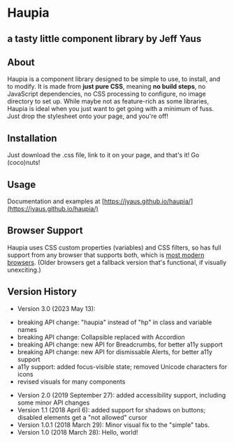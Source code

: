 Haupia
=================
## a tasty little component library by Jeff Yaus

About
-----
Haupia is a component library designed to be simple to use, to install, and to modify. 
It is made from **just pure CSS**, meaning **no build steps**, no JavaScript dependencies, no CSS processing to configure, no image directory to set up. 
While maybe not as feature-rich as some libraries, Haupia is ideal when you just want to get going with a minimum of fuss. 
Just drop the stylesheet onto your page, and you're off! 

Installation
-----
Just download the .css file, link to it on your page, and that's it! Go (coco)nuts!

Usage
----
Documentation and examples at [https://jyaus.github.io/haupia/](https://jyaus.github.io/haupia/)

Browser Support
----
Haupia uses CSS custom properties (variables) and CSS filters, so has full support from any browser that supports both, which is [most modern browsers](https://caniuse.com/#feat=css-variables).
(Older browsers get a fallback version that's functional, if visually unexciting.)

Version History
-----
* Version 3.0 (2023 May 13): 
 - breaking API change: "haupia" instead of "hp" in class and variable names
 - breaking API change: Collapsible replaced with Accordion
 - breaking API change: new API for Breadcrumbs, for better a11y support
 - breaking API change: new API for dismissable Alerts, for better a11y support
 - a11y support: added focus-visible state; removed Unicode characters for icons
 - revised visuals for many components
* Version 2.0 (2019 September 27): added accessibility support, including some minor API changes
* Version 1.1 (2018 April 6): added support for shadows on buttons; disabled elements get a "not allowed" cursor
* Version 1.0.1 (2018 March 29): Minor visual fix to the "simple" tabs.
* Version 1.0 (2018 March 28): Hello, world!
